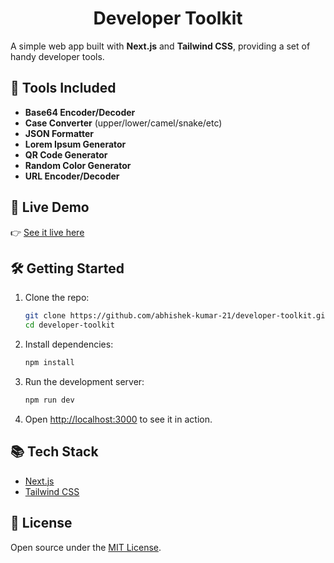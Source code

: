 <h1 align="center">Developer Toolkit</h1>

A simple web app built with **Next.js** and **Tailwind CSS**, providing a set of handy developer tools.

## 🚀 Tools Included

* **Base64 Encoder/Decoder**
* **Case Converter** (upper/lower/camel/snake/etc)
* **JSON Formatter**
* **Lorem Ipsum Generator**
* **QR Code Generator**
* **Random Color Generator**
* **URL Encoder/Decoder**

## 🔗 Live Demo

👉 [See it live here](https://developer-toolkit.vercel.app)

## 🛠️ Getting Started

1. Clone the repo:

   ```bash
   git clone https://github.com/abhishek-kumar-21/developer-toolkit.git
   cd developer-toolkit
   ```

2. Install dependencies:

   ```bash
   npm install
   ```

3. Run the development server:

   ```bash
   npm run dev
   ```

4. Open [http://localhost:3000](http://localhost:3000) to see it in action.

## 📚 Tech Stack

* [Next.js](https://nextjs.org/)
* [Tailwind CSS](https://tailwindcss.com/)

## 📄 License

Open source under the [MIT License](LICENSE).
